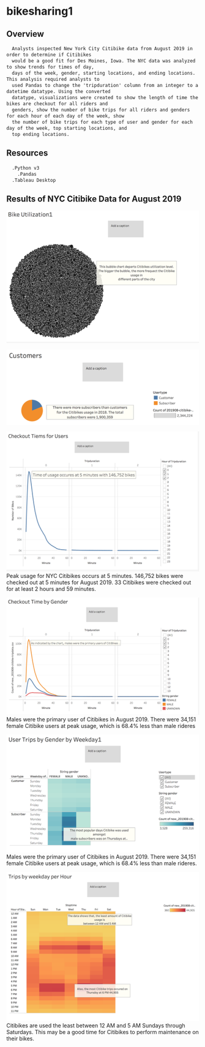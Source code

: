 # bikesharing1

## Overview
      Analysts inspected New York City Citibike data from August 2019 in order to determine if Citibikes
      would be a good fit for Des Moines, Iowa. The NYC data was analyzed to show trends for times of day, 
      days of the week, gender, starting locations, and ending locations. This analysis required analysts to 
      used Pandas to change the 'tripduration' column from an integer to a datetime datatype. Using the converted 
      datatype, visualizations were created to show the length of time the bikes are checkout for all riders and 
      genders, show the number of bike trips for all riders and genders for each hour of each day of the week, show 
      the number of bike trips for each type of user and gender for each day of the week, top starting locations, and 
      top ending locations.
      
      
 ## Resources
      .Python v3
        .Pandas
      .Tableau Desktop
      
 ## Results of NYC Citibike Data for August 2019








![bikesharing](/images/image1.png)












![bikesharing](/images/image2.png)









![bikesharing](/images/image3.png)
Peak usage for NYC Citibikes occurs at 5 minutes. 146,752 bikes were checked out at 5 minutes for August 2019.
33 Citibikes were checked out for at least 2 hours and 59 minutes.



![bikesharing](/images/image7.png)
Males were the primary user of Citibikes in August 2019. There were 34,151 female Citibike users at peak usage, 
which is 68.4% less than male rideres




![bikesharing](/images/image4.png)
Males were the primary user of Citibikes in August 2019. There were 34,151 female Citibike users at peak usage, 
which is 68.4% less than male rideres.



![bikesharing](/images/image5.png)
Citibikes are used the least between 12 AM and 5 AM Sundays through Saturdays. This may be a good time for Citibikes 
to perform maintenance on their bikes.

